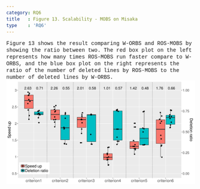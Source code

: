 ```yaml
---
category: RQ6
title   : Figure 13. Scalability - MOBS on Misaka
type    : 'RQ6'
---
```


<span style="font-family:Courier;">
Figure 13 shows the result comparing W-ORBS and ROS-MOBS by showing the ratio between two.
The red box plot on the left represents how many times ROS-MOBS run faster compare to W-ORBS, and the blue box plot on the right represents the ratio of the number of deleted lines by ROS-MOBS to the number of deleted lines by W-ORBS.
</span>

<link href="style.css" rel="stylesheet">

<img alt="commons-cli_criterion1" src="images/misaka_ratio.png" class="center"/>
